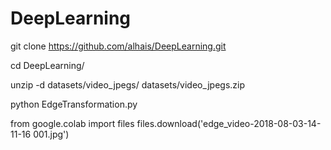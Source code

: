 # DeepLearning

git clone https://github.com/alhais/DeepLearning.git

cd DeepLearning/

unzip -d datasets/video_jpegs/ datasets/video_jpegs.zip

python EdgeTransformation.py

from google.colab import files
files.download('edge_video-2018-08-03-14-11-16 001.jpg')
